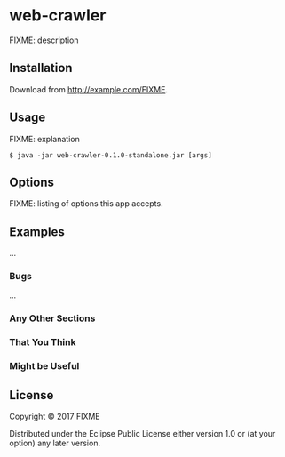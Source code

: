 # web-crawler

FIXME: description

## Installation

Download from http://example.com/FIXME.

## Usage

FIXME: explanation

    $ java -jar web-crawler-0.1.0-standalone.jar [args]

## Options

FIXME: listing of options this app accepts.

## Examples

...

### Bugs

...

### Any Other Sections
### That You Think
### Might be Useful

## License

Copyright © 2017 FIXME

Distributed under the Eclipse Public License either version 1.0 or (at
your option) any later version.
